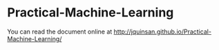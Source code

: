 # Practical-Machine-Learning

You can read the document online at http://jquinsan.github.io/Practical-Machine-Learning/

